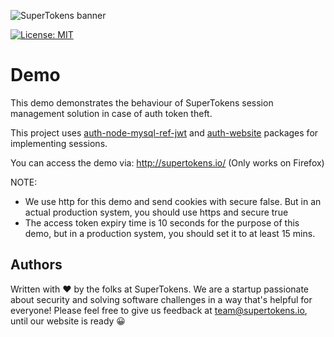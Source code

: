![SuperTokens banner](https://github.com/supertokens/auth-node-mysql-ref-jwt/blob/master/images/github%20cover.png)

[![License: MIT](https://img.shields.io/badge/License-MIT-brightgreen.svg)](https://github.com/supertokens/auth-node-mysql-ref-jwt/blob/master/LICENSE)

# Demo

This demo demonstrates the behaviour of SuperTokens session management solution in case of auth token theft.

This project uses [auth-node-mysql-ref-jwt](https://github.com/supertokens/auth-node-mysql-ref-jwt) and [auth-website](https://github.com/supertokens/auth-website) packages for implementing sessions.

You can access the demo via: http://supertokens.io/ (Only works on Firefox)

NOTE:
- We use http for this demo and send cookies with secure false. But in an actual production system, you should use https and secure true
- The access token expiry time is 10 seconds for the purpose of this demo, but in a production system, you should set it to at least 15 mins.

## Authors
Written with :heart: by the folks at SuperTokens. We are a startup passionate about security and solving software challenges in a way that's helpful for everyone! Please feel free to give us feedback at team@supertokens.io, until our website is ready :grinning:
